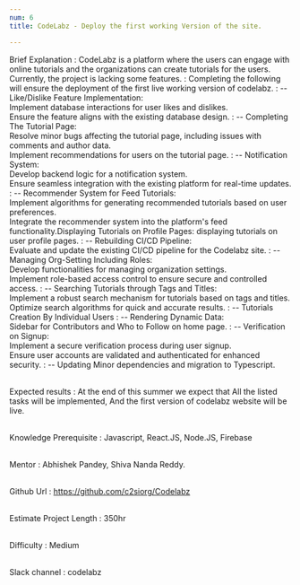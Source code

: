 ```yaml
---
num: 6
title: CodeLabz - Deploy the first working Version of the site.

---
```


Brief Explanation
: CodeLabz is a platform where the users can engage with online tutorials and the organizations can create tutorials for the users. Currently, the project is lacking some features. 
:  Completing the following will ensure the deployment of the first live working version of codelabz.
: -- Like/Dislike Feature Implementation:
<br>Implement database interactions for user likes and dislikes.
<br>Ensure the feature aligns with the existing database design.
: -- Completing The Tutorial Page:
<br>Resolve minor bugs affecting the tutorial page, including issues with comments and author data.
<br>Implement recommendations for users on the tutorial page.
: -- Notification System:
<br>Develop backend logic for a notification system.
<br>Ensure seamless integration with the existing platform for real-time updates.
: -- Recommender System for Feed Tutorials:
<br>Implement algorithms for generating recommended tutorials based on user preferences.
<br>Integrate the recommender system into the platform's feed functionality.Displaying Tutorials on Profile Pages: displaying tutorials on user profile pages.
: -- Rebuilding CI/CD Pipeline:
<br>Evaluate and update the existing CI/CD pipeline for the Codelabz site.
: -- Managing Org-Setting Including Roles:
<br>Develop functionalities for managing organization settings.
<br>Implement role-based access control to ensure secure and controlled access.
: -- Searching Tutorials through Tags and Titles:
<br>Implement a robust search mechanism for tutorials based on tags and titles.
<br>Optimize search algorithms for quick and accurate results.
: -- Tutorials Creation By Individual Users
: -- Rendering Dynamic Data: 
<br>Sidebar for Contributors and Who to Follow on home page.
: -- Verification on Signup: 
<br>Implement a secure verification process during user signup.
<br>Ensure user accounts are validated and authenticated for enhanced security.
: -- Updating Minor dependencies and migration to Typescript.
<br><br>

Expected results
: At the end of this summer we expect that All the listed tasks will be implemented, And the first version of codelabz website will be live.
<br><br>

Knowledge Prerequisite
: Javascript, React.JS, Node.JS, Firebase
<br><br>

Mentor
: Abhishek Pandey, Shiva Nanda Reddy.
<br><br>

Github Url
: <https://github.com/c2siorg/Codelabz>
<br><br>

Estimate Project Length
: 350hr
<br><br>

Difficulty
:  Medium
<br><br>

Slack channel
: codelabz
<br><br>